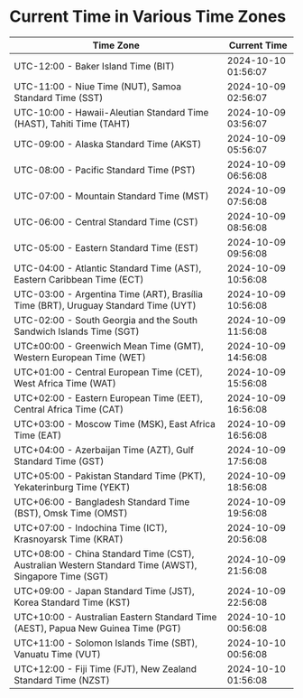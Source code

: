 # Current Time in Various Time Zones

| Time Zone | Current Time |
|-----------|--------------|
| UTC-12:00 - Baker Island Time (BIT) | 2024-10-10 01:56:07 |
| UTC-11:00 - Niue Time (NUT), Samoa Standard Time (SST) | 2024-10-09 02:56:07 |
| UTC-10:00 - Hawaii-Aleutian Standard Time (HAST), Tahiti Time (TAHT) | 2024-10-09 03:56:07 |
| UTC-09:00 - Alaska Standard Time (AKST) | 2024-10-09 05:56:07 |
| UTC-08:00 - Pacific Standard Time (PST) | 2024-10-09 06:56:08 |
| UTC-07:00 - Mountain Standard Time (MST) | 2024-10-09 07:56:08 |
| UTC-06:00 - Central Standard Time (CST) | 2024-10-09 08:56:08 |
| UTC-05:00 - Eastern Standard Time (EST) | 2024-10-09 09:56:08 |
| UTC-04:00 - Atlantic Standard Time (AST), Eastern Caribbean Time (ECT) | 2024-10-09 10:56:08 |
| UTC-03:00 - Argentina Time (ART), Brasília Time (BRT), Uruguay Standard Time (UYT) | 2024-10-09 10:56:08 |
| UTC-02:00 - South Georgia and the South Sandwich Islands Time (SGT) | 2024-10-09 11:56:08 |
| UTC±00:00 - Greenwich Mean Time (GMT), Western European Time (WET) | 2024-10-09 14:56:08 |
| UTC+01:00 - Central European Time (CET), West Africa Time (WAT) | 2024-10-09 15:56:08 |
| UTC+02:00 - Eastern European Time (EET), Central Africa Time (CAT) | 2024-10-09 16:56:08 |
| UTC+03:00 - Moscow Time (MSK), East Africa Time (EAT) | 2024-10-09 16:56:08 |
| UTC+04:00 - Azerbaijan Time (AZT), Gulf Standard Time (GST) | 2024-10-09 17:56:08 |
| UTC+05:00 - Pakistan Standard Time (PKT), Yekaterinburg Time (YEKT) | 2024-10-09 18:56:08 |
| UTC+06:00 - Bangladesh Standard Time (BST), Omsk Time (OMST) | 2024-10-09 19:56:08 |
| UTC+07:00 - Indochina Time (ICT), Krasnoyarsk Time (KRAT) | 2024-10-09 20:56:08 |
| UTC+08:00 - China Standard Time (CST), Australian Western Standard Time (AWST), Singapore Time (SGT) | 2024-10-09 21:56:08 |
| UTC+09:00 - Japan Standard Time (JST), Korea Standard Time (KST) | 2024-10-09 22:56:08 |
| UTC+10:00 - Australian Eastern Standard Time (AEST), Papua New Guinea Time (PGT) | 2024-10-10 00:56:08 |
| UTC+11:00 - Solomon Islands Time (SBT), Vanuatu Time (VUT) | 2024-10-10 00:56:08 |
| UTC+12:00 - Fiji Time (FJT), New Zealand Standard Time (NZST) | 2024-10-10 01:56:08 |
